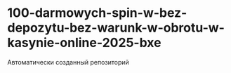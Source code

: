# 100-darmowych-spin-w-bez-depozytu-bez-warunk-w-obrotu-w-kasynie-online-2025-bxe
Автоматически созданный репозиторий

